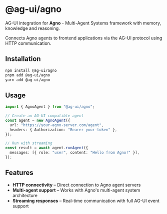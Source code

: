 # @ag-ui/agno

AG-UI integration for **Agno** - Multi-Agent Systems framework with memory, knowledge and reasoning.

Connects Agno agents to frontend applications via the AG-UI protocol using HTTP communication.

## Installation

```bash
npm install @ag-ui/agno
pnpm add @ag-ui/agno
yarn add @ag-ui/agno
```

## Usage

```ts
import { AgnoAgent } from "@ag-ui/agno";

// Create an AG-UI compatible agent
const agent = new AgnoAgent({
  url: "https://your-agno-server.com/agent",
  headers: { Authorization: "Bearer your-token" },
});

// Run with streaming
const result = await agent.runAgent({
  messages: [{ role: "user", content: "Hello from Agno!" }],
});
```

## Features

- **HTTP connectivity** – Direct connection to Agno agent servers
- **Multi-agent support** – Works with Agno's multi-agent system architecture
- **Streaming responses** – Real-time communication with full AG-UI event support
